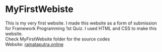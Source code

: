 # MyFirstWebiste
This is my very first website. I made this website as a form of submission for Framework Programming 1st Quiz.
I used HTML and CSS to make this website.
<br>
Check MyFirstWebsite folder for the source codes
<br>
Website: [rainataputra.online](rainataputra.online)
